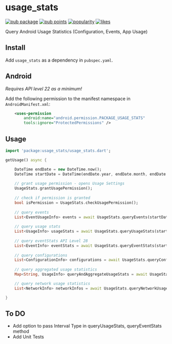 # usage_stats
[![pub package](https://img.shields.io/pub/v/usage_stats.svg)](https://pub.dartlang.org/packages/usage_stats)
[![pub points](https://img.shields.io/pub/points/usage_stats?logo=dart)](https://pub.dev/packages/usage_stats/score)
[![popularity](https://img.shields.io/pub/popularity/usage_stats?logo=dart)](https://pub.dev/packages/usage_stats/score)
[![likes](https://img.shields.io/pub/likes/usage_stats?logo=dart)](https://pub.dev/packages/usage_stats/score)

Query Android Usage Statistics (Configuration, Events, App Usage)

## Install
Add ```usage_stats``` as a dependency in  `pubspec.yaml`.

## Android
*Requires API level 22 as a minimum!*

Add the following permission to the manifest namespace in `AndroidManifest.xml`:
```xml
    <uses-permission
        android:name="android.permission.PACKAGE_USAGE_STATS"
        tools:ignore="ProtectedPermissions" />
```

## Usage
```dart
import 'package:usage_stats/usage_stats.dart';

getUsage() async {

    DateTime endDate = new DateTime.now();
    DateTime startDate = DateTime(endDate.year, endDate.month, endDate.day, 0, 0, 0);
    
    // grant usage permission - opens Usage Settings
    UsageStats.grantUsagePermission();
    
    // check if permission is granted
    bool isPermission = UsageStats.checkUsagePermission();
    
    // query events
    List<EventUsageInfo> events = await UsageStats.queryEvents(startDate, endDate);
    
    // query usage stats
    List<UsageInfo> usageStats = await UsageStats.queryUsageStats(startDate, endDate);
    
    // query eventStats API Level 28
    List<EventInfo> eventStats = await UsageStats.queryEventStats(startDate, endDate);
    
    // query configurations
    List<ConfigurationInfo> configurations = await UsageStats.queryConfiguration(startDate, endDate);
    
    // query aggregated usage statistics
    Map<String, UsageInfo> queryAndAggregateUsageStats = await UsageStats.queryAndAggregateUsageStats(startDate, endDate);

    // query network usage statistics
    List<NetworkInfo> networkInfos = await UsageStats.queryNetworkUsageStats(startDate, endDate, networkType: NetworkType.all);

}
```

## To DO
- Add option to pass Interval Type in queryUsageStats, queryEventStats method
- Add Unit Tests
